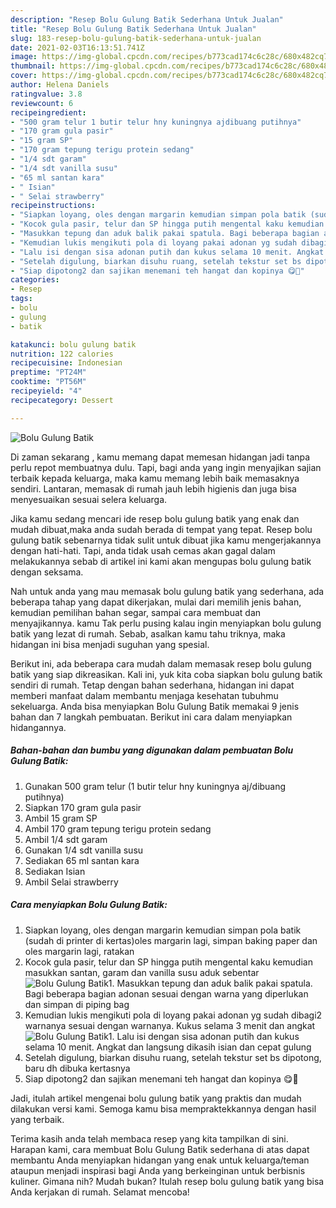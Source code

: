 ```yaml
---
description: "Resep Bolu Gulung Batik Sederhana Untuk Jualan"
title: "Resep Bolu Gulung Batik Sederhana Untuk Jualan"
slug: 183-resep-bolu-gulung-batik-sederhana-untuk-jualan
date: 2021-02-03T16:13:51.741Z
image: https://img-global.cpcdn.com/recipes/b773cad174c6c28c/680x482cq70/bolu-gulung-batik-foto-resep-utama.jpg
thumbnail: https://img-global.cpcdn.com/recipes/b773cad174c6c28c/680x482cq70/bolu-gulung-batik-foto-resep-utama.jpg
cover: https://img-global.cpcdn.com/recipes/b773cad174c6c28c/680x482cq70/bolu-gulung-batik-foto-resep-utama.jpg
author: Helena Daniels
ratingvalue: 3.8
reviewcount: 6
recipeingredient:
- "500 gram telur 1 butir telur hny kuningnya ajdibuang putihnya"
- "170 gram gula pasir"
- "15 gram SP"
- "170 gram tepung terigu protein sedang"
- "1/4 sdt garam"
- "1/4 sdt vanilla susu"
- "65 ml santan kara"
- " Isian"
- " Selai strawberry"
recipeinstructions:
- "Siapkan loyang, oles dengan margarin kemudian simpan pola batik (sudah di printer di kertas)oles margarin lagi, simpan baking paper dan oles margarin lagi, ratakan"
- "Kocok gula pasir, telur dan SP hingga putih mengental kaku kemudian masukkan santan, garam dan vanilla susu aduk sebentar"
- "Masukkan tepung dan aduk balik pakai spatula. Bagi beberapa bagian adonan sesuai dengan warna yang diperlukan dan simpan di piping bag"
- "Kemudian lukis mengikuti pola di loyang pakai adonan yg sudah dibagi2 warnanya sesuai dengan warnanya. Kukus selama 3 menit dan angkat"
- "Lalu isi dengan sisa adonan putih dan kukus selama 10 menit. Angkat dan langsung dikasih isian dan cepat gulung"
- "Setelah digulung, biarkan disuhu ruang, setelah tekstur set bs dipotong, baru dh dibuka kertasnya"
- "Siap dipotong2 dan sajikan menemani teh hangat dan kopinya 😋🙏"
categories:
- Resep
tags:
- bolu
- gulung
- batik

katakunci: bolu gulung batik 
nutrition: 122 calories
recipecuisine: Indonesian
preptime: "PT24M"
cooktime: "PT56M"
recipeyield: "4"
recipecategory: Dessert

---
```



![Bolu Gulung Batik](https://img-global.cpcdn.com/recipes/b773cad174c6c28c/680x482cq70/bolu-gulung-batik-foto-resep-utama.jpg)

Di zaman  sekarang , kamu memang dapat memesan hidangan jadi tanpa perlu repot membuatnya dulu. Tapi, bagi anda yang ingin menyajikan sajian terbaik kepada keluarga, maka kamu memang lebih baik memasaknya sendiri. Lantaran, memasak di rumah jauh lebih higienis dan juga bisa menyesuaikan sesuai selera keluarga.

Jika kamu sedang mencari ide resep bolu gulung batik yang enak dan mudah dibuat,maka anda sudah berada di tempat yang tepat. Resep bolu gulung batik  sebenarnya tidak sulit untuk dibuat jika kamu mengerjakannya dengan hati-hati. Tapi, anda tidak usah cemas akan gagal dalam melakukannya 
sebab di artikel ini kami akan mengupas bolu gulung batik dengan seksama.  



Nah untuk anda yang mau memasak bolu gulung batik yang sederhana, ada beberapa tahap yang dapat dikerjakan, mulai dari memilih jenis bahan, kemudian pemilihan bahan segar, sampai cara membuat dan menyajikannya. kamu Tak perlu pusing kalau ingin menyiapkan bolu gulung batik yang lezat di rumah. Sebab, asalkan kamu  tahu triknya, maka hidangan ini bisa menjadi suguhan yang spesial.

Berikut ini, ada beberapa cara mudah dalam memasak resep bolu gulung batik yang siap dikreasikan. Kali ini, yuk kita coba siapkan bolu gulung batik sendiri di rumah. Tetap dengan bahan sederhana, hidangan ini dapat memberi manfaat dalam membantu menjaga kesehatan tubuhmu sekeluarga. Anda bisa menyiapkan Bolu Gulung Batik memakai 9 jenis bahan dan 7 langkah pembuatan. Berikut ini cara dalam menyiapkan hidangannya.

<!--inarticleads1-->

##### Bahan-bahan dan bumbu yang digunakan dalam pembuatan Bolu Gulung Batik:

1. Gunakan 500 gram telur (1 butir telur hny kuningnya aj/dibuang putihnya)
1. Siapkan 170 gram gula pasir
1. Ambil 15 gram SP
1. Ambil 170 gram tepung terigu protein sedang
1. Ambil 1/4 sdt garam
1. Gunakan 1/4 sdt vanilla susu
1. Sediakan 65 ml santan kara
1. Sediakan  Isian
1. Ambil  Selai strawberry




<!--inarticleads2-->

##### Cara menyiapkan Bolu Gulung Batik:

1. Siapkan loyang, oles dengan margarin kemudian simpan pola batik (sudah di printer di kertas)oles margarin lagi, simpan baking paper dan oles margarin lagi, ratakan
1. Kocok gula pasir, telur dan SP hingga putih mengental kaku kemudian masukkan santan, garam dan vanilla susu aduk sebentar
<img src="//assets-global.cpcdn.com/assets/icons/button_play-2c75c40dde080a61004c1f40b05d8f140eaff45d7e9e6481dc71c63d2e7c4909.png" alt="Bolu Gulung Batik">1. Masukkan tepung dan aduk balik pakai spatula. Bagi beberapa bagian adonan sesuai dengan warna yang diperlukan dan simpan di piping bag
1. Kemudian lukis mengikuti pola di loyang pakai adonan yg sudah dibagi2 warnanya sesuai dengan warnanya. Kukus selama 3 menit dan angkat
<img src="//assets-global.cpcdn.com/assets/icons/button_play-2c75c40dde080a61004c1f40b05d8f140eaff45d7e9e6481dc71c63d2e7c4909.png" alt="Bolu Gulung Batik">1. Lalu isi dengan sisa adonan putih dan kukus selama 10 menit. Angkat dan langsung dikasih isian dan cepat gulung
1. Setelah digulung, biarkan disuhu ruang, setelah tekstur set bs dipotong, baru dh dibuka kertasnya
1. Siap dipotong2 dan sajikan menemani teh hangat dan kopinya 😋🙏




Jadi, itulah artikel mengenai  bolu gulung batik  yang praktis dan mudah dilakukan versi kami. Semoga kamu bisa mempraktekkannya dengan hasil yang terbaik. 

Terima kasih anda telah membaca resep yang kita tampilkan di sini. Harapan kami, cara membuat  Bolu Gulung Batik sederhana di atas dapat membantu Anda menyiapkan hidangan yang enak untuk keluarga/teman ataupun menjadi inspirasi bagi Anda yang berkeinginan untuk berbisnis kuliner. Gimana nih? Mudah bukan? Itulah resep bolu gulung batik yang bisa Anda kerjakan di rumah. Selamat mencoba!

